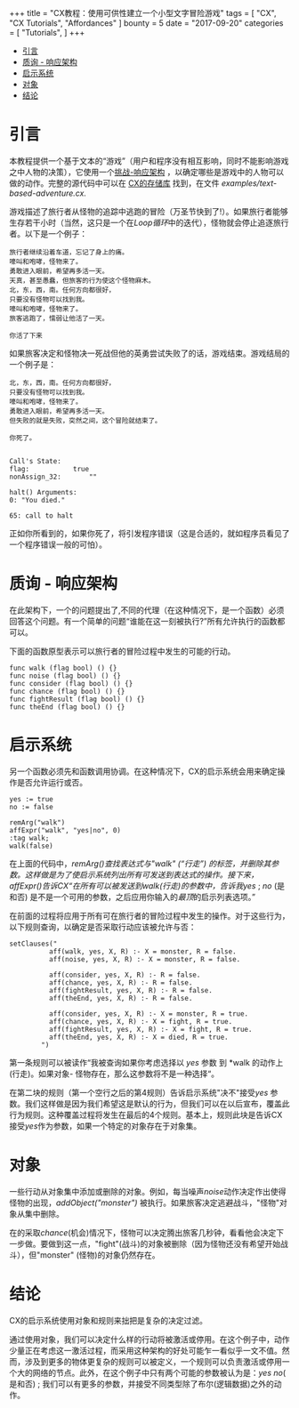 +++
title = "CX教程：使用可供性建立一个小型文字冒险游戏"
tags = [
    "CX",
    "CX Tutorials",
    "Affordances"
]
bounty = 5
date = "2017-09-20"
categories = [
    "Tutorials",
]
+++

<!-- MarkdownTOC autolink="true" bracket="round" depth="2" -->

- [引言](#introduction)
- [质询 - 响应架构](#challenge-response-architecture)
- [启示系统](#affordance-system)
- [对象](#objects)
- [结论](#conclusion)

<!-- /MarkdownTOC -->

# 引言

本教程提供一个基于文本的“游戏”（用户和程序没有相互影响，同时不能影响游戏之中人物的决策），它使用一个[挑战-响应架构](#challenge-response-architecture)  ，以确定哪些是游戏中的人物可以做的动作。完整的源代码中可以在 [CX的存储库](https://github.com/skycoin/cx)
找到，在文件 *examples/text-based-adventure.cx.*

游戏描述了旅行者从怪物的追踪中逃跑的冒险（万圣节快到了!）。如果旅行者能够生存若干小时（当然，这只是一个在*Loop循环*中的迭代），怪物就会停止追逐旅行者。以下是一个例子：




```
旅行者继续沿着车道，忘记了身上的痛。
嚎叫和咆哮，怪物来了。
勇敢进入眼前，希望再多活一天。
天真，甚至愚蠢，但旅客的行为使这个怪物麻木。
北，东，西，南。任何方向都很好，
只要没有怪物可以找到我。
嚎叫和咆哮，怪物来了。
旅客逃跑了，懦弱让他活了一天。

你活了下来
```

如果旅客决定和怪物决一死战但他的英勇尝试失败了的话，游戏结束。游戏结局的一个例子是：

```
北，东，西，南。任何方向都很好，
只要没有怪物可以找到我。
嚎叫和咆哮，怪物来了。
勇敢进入眼前，希望再多活一天。
但失败的就是失败，突然之间，这个冒险就结束了。

你死了。


Call's State:
flag:			true
nonAssign_32:		""

halt() Arguments:
0: "You died."

65: call to halt
```

正如你所看到的，如果你死了，将引发程序错误（这是合适的，就如程序员看见了一个程序错误一般的可怕）。

# 质询 - 响应架构

在此架构下，一个的问题提出了,不同的代理（在这种情况下，是一个函数）必须回答这个问题。有一个简单的问题“谁能在这一刻被执行?”所有允许执行的函数都可以。

下面的函数原型表示可以旅行者的冒险过程中发生的可能的行动。

```
func walk (flag bool) () {}
func noise (flag bool) () {}
func consider (flag bool) () {}
func chance (flag bool) () {}
func fightResult (flag bool) () {}
func theEnd (flag bool) () {}
```

# 启示系统

另一个函数必须先和函数调用协调。在这种情况下，CX的启示系统会用来确定操作是否允许运行或否。

```
yes := true
no := false

remArg("walk")
affExpr("walk", "yes|no", 0)
:tag walk;
walk(false)
```


在上面的代码中，*remArg()*查找表达式与"walk" (“行走”) 的标签，并删除其参数。这样做是为了使启示系统列出所有可发送到表达式的操作。接下来，*affExpr()*告诉CX“在所有可以被发送到*walk*(行走)的参数中，告诉我*yes*  ; *no* (是和否) 是不是一个可用的参数，之后应用你输入的*最顶*的启示列表选项。”

在前面的过程将应用于所有可在旅行者的冒险过程中发生的操作。对于这些行为，以下规则查询，以确定是否采取行动应该被允许与否：

```
setClauses("
          aff(walk, yes, X, R) :- X = monster, R = false.
          aff(noise, yes, X, R) :- X = monster, R = false.

          aff(consider, yes, X, R) :- R = false.
          aff(chance, yes, X, R) :- R = false.
          aff(fightResult, yes, X, R) :- R = false.
          aff(theEnd, yes, X, R) :- R = false.

          aff(consider, yes, X, R) :- X = monster, R = true.
          aff(chance, yes, X, R) :- X = fight, R = true.
          aff(fightResult, yes, X, R) :- X = fight, R = true.
          aff(theEnd, yes, X, R) :- X = died, R = true.
        ")
```

第一条规则可以被读作“我被查询如果你考虑选择以 *yes* 参数 到 *walk 的动作上 (行走)。如果对象- 怪物存在，那么这参数将不是一种选择“。

在第二块的规则（第一个空行之后的第4规则）告诉启示系统"决不"接受*yes* 参数。我们这样做是因为我们希望这是默认的行为，但我们可以在以后宣布，覆盖此行为规则。这种覆盖过程将发生在最后的4个规则。基本上，规则此块是告诉CX接受*yes*作为参数，如果一个特定的对象存在于对象集。

# 对象

一些行动从对象集中添加或删除的对象。例如，每当噪声*noise*动作决定作出使得怪物的出现，*addObject("monster")* 被执行。如果旅客决定逃避战斗，"怪物"对象从集中删除。


在的采取*chance*(机会)情况下，怪物可以决定腾出旅客几秒钟，看看他会决定下一步做。要做到这一点，"fight"(战斗)的对象被删除（因为怪物还没有希望开始战斗），但"monster" (怪物)的对象仍然存在。


# 结论

CX的启示系统使用对象和规则来拙把是复杂的决定过滤。

通过使用对象，我们可以决定什么样的行动将被激活或停用。在这个例子中，动作少量正在考虑这一激活过程，而采用这种架构的好处可能乍一看似乎一文不值。然而，涉及到更多的物体更复杂的规则可以被定义，一个规则可以负责激活或停用一个大的网络的节点。此外，在这个例子中只有两个可能的参数被认为是：*yes*  *no*( 是和否) ; 我们可以有更多的参数，并接受不同类型除了布尔(逻辑数据)之外的动作。
